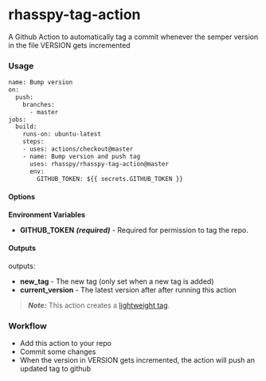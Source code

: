 # rhasspy-tag-action

A Github Action to automatically tag a commit whenever the semper version in the file VERSION gets incremented

### Usage

```Dockerfile
name: Bump version
on:
  push:
    branches:
      - master
jobs:
  build:
    runs-on: ubuntu-latest
    steps:
    - uses: actions/checkout@master
    - name: Bump version and push tag
      uses: rhasspy/rhasspy-tag-action@master
      env:
        GITHUB_TOKEN: ${{ secrets.GITHUB_TOKEN }}
```

#### Options

**Environment Variables**

* **GITHUB_TOKEN** ***(required)*** - Required for permission to tag the repo.

#### Outputs
outputs:
- **new_tag** - The new tag (only set when a new tag is added)
- **current_version** - The latest version after after running this action

> ***Note:*** This action creates a [lightweight tag](https://developer.github.com/v3/git/refs/#create-a-reference).

### Workflow

* Add this action to your repo
* Commit some changes
* When the version in VERSION gets incremented, the action will push an updated tag to github